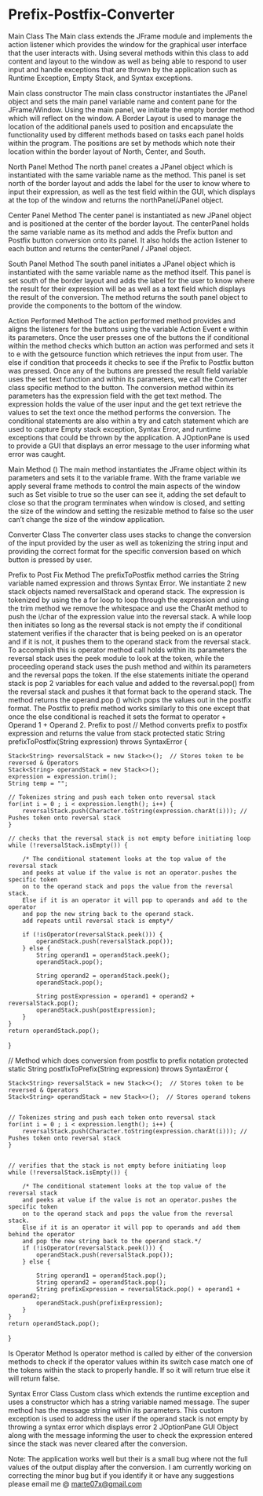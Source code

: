 # Prefix-Postfix-Converter

Main Class
The Main class extends the JFrame module and implements the action listener which provides the window for the graphical user interface that the user interacts with.  Using several methods within this class to add content and layout to the window as well as being able to respond to user input and handle exceptions that are thrown by the application such as Runtime Exception, Empty Stack, and Syntax exceptions. 

Main class constructor
The main class constructor instantiates the JPanel object and sets the main panel variable name and content pane for the JFrame/Window. Using the main panel, we initiate the empty border method which will reflect on the window. A Border Layout is used to manage the location of the additional panels used to position and encapsulate the functionality used by different methods based on tasks each panel holds within the program. The positions are set by methods which note their location within the border layout of North, Center, and South. 
 
North Panel Method
The north panel creates a JPanel object which is instantiated with the same variable name as the method. This panel is set north of the border layout and adds the label for the user to know where to input their expression, as well as the test field within the GUI, which displays at the top of the window and returns the northPanel/JPanel object.
 

Center Panel Method
The center panel is instantiated as new JPanel object and is positioned at the center of the border layout. The centerPanel holds the same variable name as its method and adds the Prefix button and Postfix button conversion onto its panel. It also holds the action listener to each button and returns the centerPanel / JPanel object. 
 

South Panel Method
The south panel initiates a JPanel object which is instantiated with the same variable name as the method itself. This panel is set south of the border layout and adds the label for the user to know where the result for their expression will be as well as a text field which displays the result of the conversion. The method returns the south panel object to provide the components to the bottom of the window. 
 
Action Performed Method
The action performed method provides and aligns the listeners for the buttons using the variable Action Event e within its parameters.  Once the user presses one of the buttons the if conditional within the method checks which button an action was performed and sets it to e with the getsource function which retrieves the input from user. 
The else if condition that proceeds it checks to see if the Prefix to Postfix button was pressed. Once any of the buttons are pressed the result field variable uses the set text function and within its parameters, we call the Converter class specific method to the button. The conversion method within its parameters has the expression field with the get text method. The expression holds the value of the user input and the get text retrieve the values to set the text once the method performs the conversion. The conditional statements are also within a try and catch statement which are used to capture Empty stack exception, Syntax Error, and runtime exceptions that could be thrown by the application. A JOptionPane is used to provide a GUI that displays an error message to the user informing what error was caught.  


 
 
Main Method ()
The main method instantiates the JFrame object within its parameters and sets it to the variable frame. With the frame variable we apply several frame methods to control the main aspects of the window such as Set visible to true so the user can see it, adding the set default to close so that the program terminates when window is closed, and setting the size of the window and setting the resizable method to false so the user can’t change the size of the window application. 
 

Converter Class
The converter class uses stacks to change the conversion of the input provided by the user as well as tokenizing the string input and providing the correct format for the specific conversion based on which button is pressed by user.

Prefix to Post Fix Method
The prefixToPostfix method carries the String variable named expression and throws Syntax Error. We instantiate 2 new stack objects named reversalStack and operand stack. The expression is tokenized by using the a for loop to loop through the expression and using the trim method we remove the whitespace and use the CharAt method to push the i/char of the expression value into the reversal stack. A while loop then initiates so long as the reversal stack is not empty the if conditional statement verifies if the character that is being peeked on is an operator and if it is not, it pushes them to the operand stack from the reversal stack. To accomplish this is operator method call holds within its parameters the reversal stack uses the peek module to look at the token, while the proceeding operand stack uses the push method and within its parameters and the reversal pops the token. If the else statements initiate the operand stack is pop 2 variables for each value and added to the reversal.pop() from the reversal stack and pushes it that format back to the operand stack. The method returns the operand.pop () which pops the values out in the postfix format. 
The Postfix to prefix method works similarly to this one except that once the else conditional is reached it sets the format to operator + Operand 1 + Operand 2. 
Prefix to post
// Method converts prefix to postfix expression and returns the value from stack
protected static String prefixToPostfix(String expression) throws SyntaxError {

    Stack<String> reversalStack = new Stack<>();  // Stores token to be reversed & Operators
    Stack<String> operandStack = new Stack<>();
    expression = expression.trim();
    String temp = "";

    // Tokenizes string and push each token onto reversal stack
    for(int i = 0 ; i < expression.length(); i++) {
        reversalStack.push(Character.toString(expression.charAt(i))); // Pushes token onto reversal stack
    }

    // checks that the reversal stack is not empty before initiating loop
    while (!reversalStack.isEmpty()) {

        /* The conditional statement looks at the top value of the reversal stack
        and peeks at value if the value is not an operator.pushes the specific token
        on to the operand stack and pops the value from the reversal stack.
        Else if it is an operator it will pop to operands and add to the operator
        and pop the new string back to the operand stack.
        add repeats until reversal stack is empty*/

        if (!isOperator(reversalStack.peek())) {
            operandStack.push(reversalStack.pop());
        } else {
            String operand1 = operandStack.peek();
            operandStack.pop();

            String operand2 = operandStack.peek();
            operandStack.pop();

            String postExpression = operand1 + operand2 + reversalStack.pop();
            operandStack.push(postExpression);
        }
    }
    return operandStack.pop();
}


// Method which does conversion from postfix to prefix notation
protected static String postfixToPrefix(String expression) throws SyntaxError {

    Stack<String> reversalStack = new Stack<>();  // Stores token to be reversed & Operators
    Stack<String> operandStack = new Stack<>();  // Stores operand tokens


    // Tokenizes string and push each token onto reversal stack
    for(int i = 0 ; i < expression.length(); i++) {
        reversalStack.push(Character.toString(expression.charAt(i))); // Pushes token onto reversal stack
    }


    // verifies that the stack is not empty before initiating loop
    while (!reversalStack.isEmpty()) {

        /* The conditional statement looks at the top value of the reversal stack
        and peeks at value if the value is not an operator.pushes the specific token
        on to the operand stack and pops the value from the reversal stack.
        Else if it is an operator it will pop to operands and add them behind the operator
        and pop the new string back to the operand stack.*/
        if (!isOperator(reversalStack.peek())) {
            operandStack.push(reversalStack.pop());
        } else {

            String operand1 = operandStack.pop();
            String operand2 = operandStack.pop();
            String prefixExpression = reversalStack.pop() + operand1 + operand2;
            operandStack.push(prefixExpression);
        }
    }
    return operandStack.pop();
}


Is Operator Method
Is operator method is called by either of the conversion methods to check if the operator values within its switch case match one of the tokens within the stack to properly handle. If so it will return true else it will return false. 
 

Syntax Error Class
Custom class which extends the runtime exception and uses a constructor which has a string variable named message. The super method has the message string within its parameters. This custom exception is used to address the user if the operand stack is not empty by throwing a syntax error which displays error 2 JOptionPane GUI Object along with the message informing the user to check the expression entered since the stack was never cleared after the conversion.  
 

Note: The application works well but their is a small bug where not the full values of the output display after the conversion. I am currently working on correcting the minor bug but if you identify it or have any suggestions please email me @ marte07x@gmail.com
